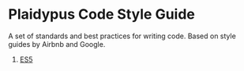 # Plaidypus Code Style Guide
A set of standards and best practices for writing code. Based on style guides by Airbnb and Google.

1. [ES5](es5/es5.md)
